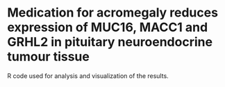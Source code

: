 # Medication for acromegaly reduces expression of MUC16, MACC1 and GRHL2 in pituitary neuroendocrine tumour tissue

R code used for analysis and visualization of the results.
